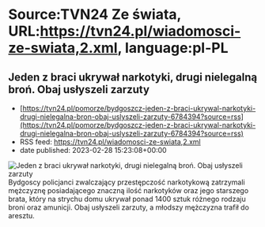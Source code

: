 # Source:TVN24 Ze świata, URL:https://tvn24.pl/wiadomosci-ze-swiata,2.xml, language:pl-PL

## Jeden z braci ukrywał narkotyki, drugi nielegalną broń. Obaj usłyszeli zarzuty
 - [https://tvn24.pl/pomorze/bydgoszcz-jeden-z-braci-ukrywal-narkotyki-drugi-nielegalna-bron-obaj-uslyszeli-zarzuty-6784394?source=rss](https://tvn24.pl/pomorze/bydgoszcz-jeden-z-braci-ukrywal-narkotyki-drugi-nielegalna-bron-obaj-uslyszeli-zarzuty-6784394?source=rss)
 - RSS feed: https://tvn24.pl/wiadomosci-ze-swiata,2.xml
 - date published: 2023-02-28 15:23:08+00:00

<img alt="Jeden z braci ukrywał narkotyki, drugi nielegalną broń. Obaj usłyszeli zarzuty" src="https://tvn24.pl/pomorze/cdn-zdjecie-15kr6w-jeden-z-braci-ukrywal-narkotyki-drugi-nielegalna-bron-6784442/alternates/LANDSCAPE_1280" />
    Bydgoscy policjanci zwalczający przestępczość narkotykową zatrzymali mężczyznę posiadającego znaczną ilość narkotyków oraz jego starszego brata, który na strychu domu ukrywał ponad 1400 sztuk różnego rodzaju broni oraz amunicji. Obaj usłyszeli zarzuty, a młodszy mężczyzna trafił do aresztu.

